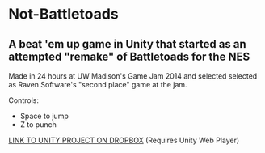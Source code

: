 Not-Battletoads
===============


**A beat 'em up game in Unity that started as an attempted "remake" of Battletoads for the NES**
---------------

Made in 24 hours at UW Madison's Game Jam 2014 and selected selected as Raven Software's "second place" game at the jam. 

Controls:
- Space to jump
- Z to punch

[LINK TO UNITY PROJECT ON DROPBOX](https://dl.dropboxusercontent.com/u/15935800/Unity%20Web%20Player%20Games/MadisonGameJam2014_BeatEmUp/MadisonGameJam2014_BeatEmUp.html) (Requires Unity Web Player)
